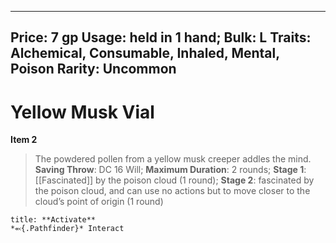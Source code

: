 
---
Price: 7 gp
Usage: held in 1 hand;
Bulk: L
Traits: Alchemical, Consumable, Inhaled, Mental, Poison
Rarity: Uncommon
---

# Yellow Musk Vial

**Item 2**

> The powdered pollen from a yellow musk creeper addles the mind.
**Saving Throw**: DC 16 Will;
**Maximum Duration**: 2 rounds;
**Stage 1**:  [[Fascinated]] by the poison cloud (1 round);
**Stage 2**: fascinated by the poison cloud, and can use no actions but to move closer to the cloud’s point of origin (1 round)

```ad-embed-ability
title: **Activate**
*⬻{.Pathfinder}* Interact 
```
